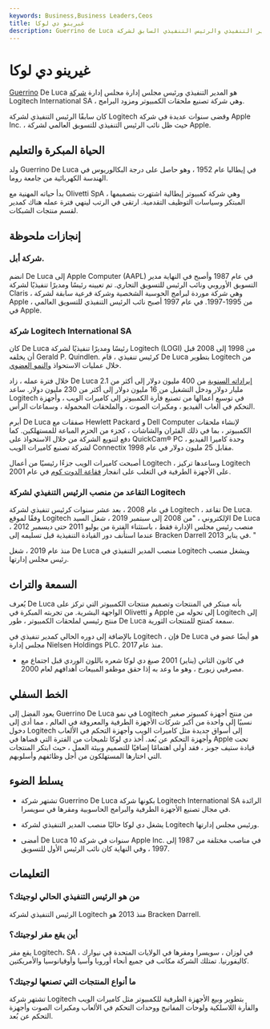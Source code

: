 ```yaml
---
keywords: Business,Business Leaders,Ceos
title: غيرينو دي لوكا
description: Guerrino de Luca هو المدير التنفيذي والرئيس التنفيذي السابق لشركة Logitech، SA وهو معروف أيضًا بعمله السابق في Apple.
---
```


# غيرينو دي لوكا
[Guerrino](/boardofdirectors) De Luca هو المدير التنفيذي ورئيس مجلس إدارة مجلس إدارة [شركة](/boardofdirectors) Logitech International SA ، وهي شركة تصنيع ملحقات الكمبيوتر ومزود البرامج.

كان سابقًا الرئيس التنفيذي لشركة Logitech وقضى سنوات عديدة في شركة Apple Inc. ، حيث ظل نائب الرئيس التنفيذي للتسويق العالمي لشركة Apple.

## الحياة المبكرة والتعليم

ولد Guerrino De Luca في إيطاليا عام 1952 ، وهو حاصل على درجة البكالوريوس في الهندسة الكهربائية من جامعة روما.

بدأ حياته المهنية مع Olivetti SpA ، وهي شركة كمبيوتر إيطالية اشتهرت بتصميمها المبتكر وسياسات التوظيف التقدمية. ارتقى في الرتب لينهي فترة عمله هناك كمدير لقسم منتجات الشبكات.

## إنجازات ملحوظة

### شركة أبل.

انضم De Luca إلى Apple Computer (AAPL) في عام 1987 وأصبح في النهاية مدير التسويق الأوروبي ونائب الرئيس للتسويق التجاري. تم تعيينه رئيسًا ومديرًا تنفيذيًا لشركة Claris ، وهي شركة موردة لبرامج الحوسبة الشخصية وشركة فرعية سابقة لشركة Apple ، من 1995-1997. في عام 1997 أصبح نائب الرئيس التنفيذي للتسويق العالمي في Apple.

### شركة Logitech International SA

كان De Luca رئيسًا ومديرًا تنفيذيًا لشركة Logitech (LOGI) من 1998 إلى 2008 قبل أن يخلفه Gerald P. Quindlen. كرئيس تنفيذي ، قام De Luca بتطوير Logitech من خلال عمليات الاستحواذ [والنمو العضوي](/organicgrowth).

خلال فترة عمله ، زاد De Luca [إيراداته السنوية](/revenue) من 400 مليون دولار إلى أكثر من 2.1 مليار دولار ودخل التشغيل من 16 مليون دولار إلى أكثر من 230 مليون دولار. ساعد Logitech في توسيع أعمالها من تصنيع فأرة الكمبيوتر إلى كاميرات الويب ، وأجهزة التحكم في ألعاب الفيديو ، ومكبرات الصوت ، والملحقات المحمولة ، وسماعات الرأس.

أبرم De Luca صفقات مع Hewlett Packard و Dell Computer لإنشاء ملحقات الكمبيوتر ، بما في ذلك الفئران والشاشات ، كجزء من الحزم المباعة للمستهلكين. كما دفع لتنويع الشركة من خلال الاستحواذ على QuickCam® PC ، وحدة كاميرا الفيديو لشركة تصنيع كاميرات الويب Connectix مقابل 25 مليون دولار في عام 1998.

أصبحت كاميرات الويب جزءًا رئيسيًا من أعمال Logitech ، وساعدها تركيز Logitech على الأجهزة الطرفية في التغلب على انفجار [فقاعة الدوت كوم](/dotcom-bubble) في عام 2001.

### التقاعد من منصب الرئيس التنفيذي لشركة Logitech

في عام 2008 ، بعد عشر سنوات كرئيس تنفيذي لشركة Logitech ، تقاعد De Luca. وفقًا لموقع Logitech الإلكتروني ، "من 2008 إلى سبتمبر 2019 ، شغل السيد De Luca منصب رئيس مجلس الإدارة فقط ، باستثناء الفترة من يوليو 2011 حتى ديسمبر 2012 ، عندما استأنف دور القيادة التنفيذية قبل تسليمه إلى Bracken Darrell في يناير 2013. "

منذ عام 2019 ، شغل De Luca منصب المدير التنفيذي في Logitech ويشغل منصب رئيس مجلس إدارتها.

## السمعة والتراث

يُعرف De Luca بأنه مبتكر في المنتجات وتصميم منتجات الكمبيوتر التي تركز على الواجهة البشرية. من تجربته المبكرة في Olivetti و Apple إلى تحوله من Logitech إلى منتج رئيسي لملحقات الكمبيوتر ، طور De Luca سمعة كمنتج للمنتجات الثورية.

بالإضافة إلى دوره الحالي كمدير تنفيذي في Logitech ، فإن De Luca هو أيضًا عضو في مجلس إدارة Nielsen Holdings PLC. منذ عام 2017.

- في كانون الثاني (يناير) 2001 صبغ دي لوكا شعره باللون الوردي قبل اجتماع مع مصرفيي زيورخ ، وهو ما وعد به إذا حقق موظفو المبيعات أهدافهم لعام 2000.

>

## الخط السفلي

يعود الفضل إلى Guerrino De Luca في نمو Logitech من منتج أجهزة كمبيوتر صغير نسبيًا إلى واحدة من أكبر شركات الأجهزة الطرفية والمعروفة في العالم ، مما أدى إلى دخول Logitech إلى أسواق جديدة مثل كاميرات الويب وأجهزة التحكم في الألعاب وأجهزة التحكم عن بُعد. أخذ دي لوكا تلميحات من الفترة التي قضاها في Apple تحت قيادة ستيف جوبز ، فقد أولى اهتمامًا إضافيًا للتصميم وبيئة العمل ، حيث ابتكر المنتجات التي اختارها المستهلكون من أجل وظائفهم وأسلوبهم.

## يسلط الضوء

- تشتهر شركة Guerrino De Luca بكونها شركة Logitech International SA الرائدة في مجال تصنيع الأجهزة الطرفية والبرامج الحاسوبية ومقرها في سويسرا.

- يشغل دي لوكا حاليًا منصب المدير التنفيذي لشركة Logitech ورئيس مجلس إدارتها.

- أمضى De Luca 10 سنوات في شركة Apple Inc. في مناصب مختلفة من 1987 إلى 1997 ، وفي النهاية كان نائب الرئيس الأول للتسويق.

## التعليمات

### من هو الرئيس التنفيذي الحالي لوجيتك؟

الرئيس التنفيذي لشركة Logitech منذ 2013 هو Bracken Darrell.

### أين يقع مقر لوجيتك؟

يقع مقر Logitech، SA في لوزان ، سويسرا ومقرها في الولايات المتحدة في نيوارك ، كاليفورنيا. تمتلك الشركة مكاتب في جميع أنحاء أوروبا وآسيا وأوقيانوسيا والأمريكتين.

### ما أنواع المنتجات التي تصنعها لوجيتك؟

تشتهر شركة Logitech بتطوير وبيع الأجهزة الطرفية للكمبيوتر مثل كاميرات الويب والفأرة اللاسلكية ولوحات المفاتيح ووحدات التحكم في الألعاب ومكبرات الصوت وأجهزة التحكم عن بُعد.

